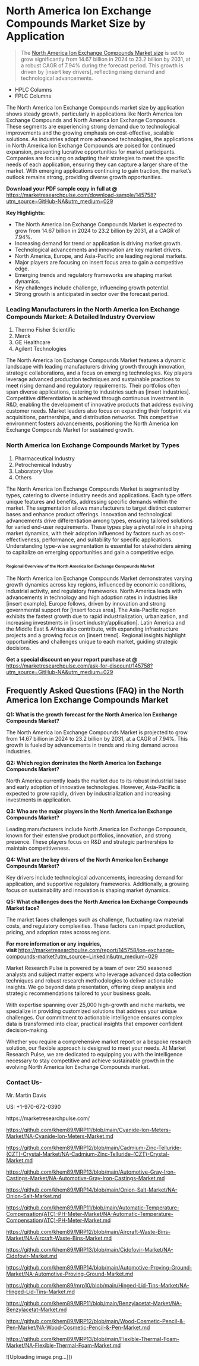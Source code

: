 <h1>North America Ion Exchange Compounds Market&nbsp;Size by Application</h1><blockquote><p>The <a href="https://marketresearchpulse.com/download-sample/145758?utm_source=GitHub-NA&amp;utm_medium=029">North America Ion Exchange Compounds Market size</a> is set to grow significantly from 14.67 billion in 2024 to 23.2 billion by 2031, at a robust CAGR of 7.94% during the forecast period. This growth is driven by [insert key drivers], reflecting rising demand and technological advancements.</p></blockquote><ul><li>HPLC Columns<li> FPLC Columns</li></ul><p>The North America Ion Exchange Compounds market size by application shows steady growth, particularly in applications like North America Ion Exchange Compounds and North America Ion Exchange Compounds. These segments are experiencing strong demand due to technological improvements and the growing emphasis on cost-effective, scalable solutions. As industries adopt more advanced technologies, the applications in North America Ion Exchange Compounds are poised for continued expansion, presenting lucrative opportunities for market participants. Companies are focusing on adapting their strategies to meet the specific needs of each application, ensuring they can capture a larger share of the market. With emerging applications continuing to gain traction, the market’s outlook remains strong, providing diverse growth opportunities.</p><p><strong>Download your PDF sample copy in full at @ </strong><a href="https://marketresearchpulse.com/download-sample/145758?utm_source=GitHub-NA&amp;utm_medium=029">https://marketresearchpulse.com/download-sample/145758?utm_source=GitHub-NA&amp;utm_medium=029</a></p><p><strong>Key Highlights: </strong></p><ul><li>The North America Ion Exchange Compounds Market is expected to grow from 14.67 billion in 2024 to 23.2 billion by 2031, at a CAGR of 7.94%.</li><li>Increasing demand for trend or application is driving market growth.</li><li>Technological advancements and innovation are key market drivers.</li><li>North America, Europe, and Asia-Pacific are leading regional markets.</li><li>Major players are focusing on insert focus area to gain a competitive edge.</li><li>Emerging trends and regulatory frameworks are shaping market dynamics.</li><li>Key challenges include challenge, influencing growth potential.</li><li>Strong growth is anticipated in sector over the forecast period.</li></ul><h3>Leading Manufacturers in the North America Ion Exchange Compounds Market: A Detailed Industry Overview</h3><ol><li>Thermo Fisher Scientific</li><li>Merck</li><li>GE Healthcare</li><li>Agilent Technologies</li></ol><div class="flex max-w-full flex-col flex-grow"><div class="min-h-8 text-message flex w-full flex-col items-end gap-2 whitespace-normal break-words [.text-message+&amp;]:mt-5" dir="auto" data-message-author-role="assistant" data-message-id="fd8432e4-4910-450d-b182-61b7bfb0a01f" data-message-model-slug="gpt-4o"><div class="flex w-full flex-col gap-1 empty:hidden first:pt-[3px]"><div class="markdown prose w-full break-words dark:prose-invert light"><p>The North America Ion Exchange Compounds Market features a dynamic landscape with leading manufacturers driving growth through innovation, strategic collaborations, and a focus on emerging technologies. Key players leverage advanced production techniques and sustainable practices to meet rising demand and regulatory requirements. Their portfolios often span diverse applications, catering to industries such as [insert industries]. Competitive differentiation is achieved through continuous investment in R&amp;D, enabling the development of innovative products that address evolving customer needs. Market leaders also focus on expanding their footprint via acquisitions, partnerships, and distribution networks. This competitive environment fosters advancements, positioning the North America Ion Exchange Compounds Market for sustained growth.</p></div></div></div></div><h3>North America Ion Exchange Compounds Market by Types</h3><ol><li>Pharmaceutical Industry<li> Petrochemical Industry<li> Laboratory Use<li> Others</li></ol><div class="flex max-w-full flex-col flex-grow"><div class="min-h-8 text-message flex w-full flex-col items-end gap-2 whitespace-normal break-words [.text-message+&amp;]:mt-5" dir="auto" data-message-author-role="assistant" data-message-id="084470be-0bb7-4664-bddf-5156b4f41249" data-message-model-slug="gpt-4o-mini"><div class="flex w-full flex-col gap-1 empty:hidden first:pt-[3px]"><div class="markdown prose w-full break-words dark:prose-invert light"><p>The North America Ion Exchange Compounds Market is segmented by types, catering to diverse industry needs and applications. Each type offers unique features and benefits, addressing specific demands within the market. The segmentation allows manufacturers to target distinct customer bases and enhance product offerings. Innovation and technological advancements drive differentiation among types, ensuring tailored solutions for varied end-user requirements. These types play a pivotal role in shaping market dynamics, with their adoption influenced by factors such as cost-effectiveness, performance, and suitability for specific applications. Understanding type-wise segmentation is essential for stakeholders aiming to capitalize on emerging opportunities and gain a competitive edge.</p></div></div></div></div><h3><span style="font-size: 11px;">Regional Overview of the North America Ion Exchange Compounds Market</span></h3><div class="flex max-w-full flex-col flex-grow"><div class="min-h-8 text-message flex w-full flex-col items-end gap-2 whitespace-normal break-words [.text-message+&amp;]:mt-5" dir="auto" data-message-author-role="assistant" data-message-id="e9038762-ce64-4e30-91c9-9bd413514231" data-message-model-slug="gpt-4o-mini"><div class="flex w-full flex-col gap-1 empty:hidden first:pt-[3px]"><div class="markdown prose w-full break-words dark:prose-invert light"><p>The North America Ion Exchange Compounds Market demonstrates varying growth dynamics across key regions, influenced by economic conditions, industrial activity, and regulatory frameworks. North America leads with advancements in technology and high adoption rates in industries like [insert example]. Europe follows, driven by innovation and strong governmental support for [insert focus area]. The Asia-Pacific region exhibits the fastest growth due to rapid industrialization, urbanization, and increasing investments in [insert industry/application]. Latin America and the Middle East &amp; Africa also contribute, with expanding infrastructure projects and a growing focus on [insert trend]. Regional insights highlight opportunities and challenges unique to each market, guiding strategic decisions.</p></div></div></div></div><p><strong>Get a special discount on your report purchase at @ </strong><a href="https://marketresearchpulse.com/ask-for-discount/145758?utm_source=GitHub-NA&amp;utm_medium=029">https://marketresearchpulse.com/ask-for-discount/145758?utm_source=GitHub-NA&amp;utm_medium=029</a></p><h2>Frequently Asked Questions (FAQ) in the North America Ion Exchange Compounds Market</h2><p><strong>Q1: What is the growth forecast for the North America Ion Exchange Compounds Market?</strong></p><p>The North America Ion Exchange Compounds Market is projected to grow from 14.67 billion in 2024 to 23.2 billion by 2031, at a CAGR of 7.94%. This growth is fueled by advancements in trends and rising demand across industries.</p><p><strong>Q2: Which region dominates the North America Ion Exchange Compounds Market?</strong></p><p>North America currently leads the market due to its robust industrial base and early adoption of innovative technologies. However, Asia-Pacific is expected to grow rapidly, driven by industrialization and increasing investments in application.</p><p><strong>Q3: Who are the major players in the North America Ion Exchange Compounds Market?</strong></p><p>Leading manufacturers include North America Ion Exchange Compounds, known for their extensive product portfolios, innovation, and strong presence. These players focus on R&amp;D and strategic partnerships to maintain competitiveness.</p><p><strong>Q4: What are the key drivers of the North America Ion Exchange Compounds Market?</strong></p><p>Key drivers include technological advancements, increasing demand for application, and supportive regulatory frameworks. Additionally, a growing focus on sustainability and innovation is shaping market dynamics.</p><p><strong>Q5: What challenges does the North America Ion Exchange Compounds Market face?</strong></p><p>The market faces challenges such as challenge, fluctuating raw material costs, and regulatory complexities. These factors can impact production, pricing, and adoption rates across regions.</p><p><strong>For more information or any inquiries, visit&nbsp;</strong><a href="https://marketresearchpulse.com/report/145758/ion-exchange-compounds-market?utm_source=Linkedin&utm_medium=029">https://marketresearchpulse.com/report/145758/ion-exchange-compounds-market?utm_source=Linkedin&utm_medium=029</a></p><p>Market Research Pulse is powered by a team of over 250 seasoned analysts and subject matter experts who leverage advanced data collection techniques and robust research methodologies to deliver actionable insights. We go beyond data presentation, offering deep analysis and strategic recommendations tailored to your business goals.</p><p>With expertise spanning over 25,000 high-growth and niche markets, we specialize in providing customized solutions that address your unique challenges. Our commitment to actionable intelligence ensures complex data is transformed into clear, practical insights that empower confident decision-making.</p><p>Whether you require a comprehensive market report or a bespoke research solution, our flexible approach is designed to meet your needs. At Market Research Pulse, we are dedicated to equipping you with the intelligence necessary to stay competitive and achieve sustainable growth in the evolving North America Ion Exchange Compounds market.</p><h3><strong>Contact Us-</strong></h3><p>Mr. Martin Davis</p><p>US: +1-970-672-0390</p><p>https://marketresearchpulse.com/</p><p><a href="https://github.com/khem89/MRP11/blob/main/Cyanide-Ion-Meters-Market/NA-Cyanide-Ion-Meters-Market.md">https://github.com/khem89/MRP11/blob/main/Cyanide-Ion-Meters-Market/NA-Cyanide-Ion-Meters-Market.md</a></p><p><a href="https://github.com/khem89/MRP12/blob/main/Cadmium-Zinc-Telluride-(CZT)-Crystal-Market/NA-Cadmium-Zinc-Telluride-(CZT)-Crystal-Market.md">https://github.com/khem89/MRP12/blob/main/Cadmium-Zinc-Telluride-(CZT)-Crystal-Market/NA-Cadmium-Zinc-Telluride-(CZT)-Crystal-Market.md</a></p><p><a href="https://github.com/khem89/MRP13/blob/main/Automotive-Gray-Iron-Castings-Market/NA-Automotive-Gray-Iron-Castings-Market.md">https://github.com/khem89/MRP13/blob/main/Automotive-Gray-Iron-Castings-Market/NA-Automotive-Gray-Iron-Castings-Market.md</a></p><p><a href="https://github.com/khem89/MRP14/blob/main/Onion-Salt-Market/NA-Onion-Salt-Market.md">https://github.com/khem89/MRP14/blob/main/Onion-Salt-Market/NA-Onion-Salt-Market.md</a></p><p><a href="https://github.com/khem89/MRP11/blob/main/Automatic-Temperature-Compensation(ATC)-PH-Meter-Market/NA-Automatic-Temperature-Compensation(ATC)-PH-Meter-Market.md">https://github.com/khem89/MRP11/blob/main/Automatic-Temperature-Compensation(ATC)-PH-Meter-Market/NA-Automatic-Temperature-Compensation(ATC)-PH-Meter-Market.md</a></p><p><a href="https://github.com/khem89/MRP12/blob/main/Aircraft-Waste-Bins-Market/NA-Aircraft-Waste-Bins-Market.md">https://github.com/khem89/MRP12/blob/main/Aircraft-Waste-Bins-Market/NA-Aircraft-Waste-Bins-Market.md</a></p><p><a href="https://github.com/khem89/MRP13/blob/main/Cidofovir-Market/NA-Cidofovir-Market.md">https://github.com/khem89/MRP13/blob/main/Cidofovir-Market/NA-Cidofovir-Market.md</a></p><p><a href="https://github.com/khem89/MRP14/blob/main/Automotive-Proving-Ground-Market/NA-Automotive-Proving-Ground-Market.md">https://github.com/khem89/MRP14/blob/main/Automotive-Proving-Ground-Market/NA-Automotive-Proving-Ground-Market.md</a></p><p><a href="https://github.com/khem89/mrp10/blob/main/Hinged-Lid-Tins-Market/NA-Hinged-Lid-Tins-Market.md">https://github.com/khem89/mrp10/blob/main/Hinged-Lid-Tins-Market/NA-Hinged-Lid-Tins-Market.md</a></p><p><a href="https://github.com/khem89/MRP11/blob/main/Benzylacetat-Market/NA-Benzylacetat-Market.md">https://github.com/khem89/MRP11/blob/main/Benzylacetat-Market/NA-Benzylacetat-Market.md</a></p><p><a href="https://github.com/khem89/MRP12/blob/main/Wood-Cosmetic-Pencil-&-Pen-Market/NA-Wood-Cosmetic-Pencil-&-Pen-Market.md">https://github.com/khem89/MRP12/blob/main/Wood-Cosmetic-Pencil-&-Pen-Market/NA-Wood-Cosmetic-Pencil-&-Pen-Market.md</a></p><p><a href="https://github.com/khem89/MRP13/blob/main/Flexible-Thermal-Foam-Market/NA-Flexible-Thermal-Foam-Market.md">https://github.com/khem89/MRP13/blob/main/Flexible-Thermal-Foam-Market/NA-Flexible-Thermal-Foam-Market.md</a></p>
![Uploading image.png…]()
